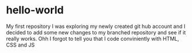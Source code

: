 # hello-world
My first repository
I was exploring my newly created git hub account and I decided to add some new changes to my branched repository and see if it really works.
Ohh I forgot to tell you that I code conviniently with HTML, CSS and JS
